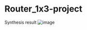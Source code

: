 # Router_1x3-project
Synthesis result
![image](https://github.com/Manikanta-1723/Router_1x3-project/assets/153538651/087e0f06-1da7-4070-853c-0943dc519823)
